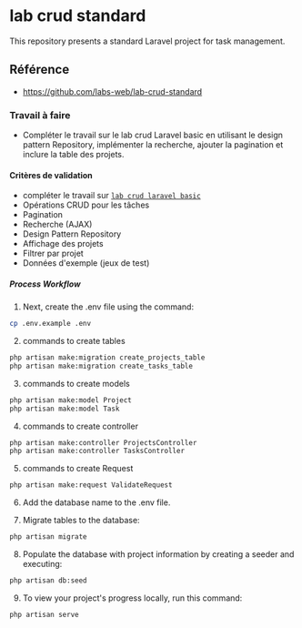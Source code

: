 # lab crud standard
This repository presents a standard Laravel project for task management.

## Référence 

- https://github.com/labs-web/lab-crud-standard

### Travail à faire

- Compléter le travail sur le lab crud Laravel basic en utilisant le design pattern Repository, implémenter la recherche, ajouter la pagination et inclure la table des projets.

#### Critères de validation 

- compléter le travail sur [`lab crud laravel basic`](https://github.com/Jalil-Betroji/lab-crud.git)
- Opérations CRUD pour les tâches
- Pagination
- Recherche (AJAX)
- Design Pattern Repository
- Affichage des projets
- Filtrer par projet
- Données d'exemple (jeux de test)

##### Process Workflow 

1. Next, create the .env file using the command:

```bash
cp .env.example .env
```
2. commands to create tables 

```bash
php artisan make:migration create_projects_table
php artisan make:migration create_tasks_table
```
3. commands to create models

```bash
php artisan make:model Project
php artisan make:model Task
```

4. commands to create controller

```bash
php artisan make:controller ProjectsController
php artisan make:controller TasksController
```
5. commands to create Request

```bash
php artisan make:request ValidateRequest
```


6. Add the database name to the .env file.

7. Migrate tables to the database:

```bash
php artisan migrate

```

8. Populate the database with project information by creating a seeder and executing:

```bash
php artisan db:seed
```


9. To view your project's progress locally, run this command:

```bash 
php artisan serve

```
